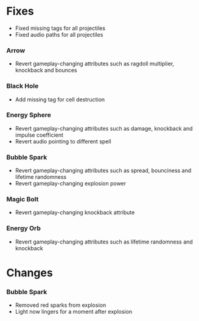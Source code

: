 # Fixes
- Fixed missing tags for all projectiles
- Fixed audio paths for all projectiles

### Arrow
- Revert gameplay-changing attributes such as ragdoll multiplier, knockback and bounces
### Black Hole
- Add missing tag for cell destruction 
### Energy Sphere
- Revert gameplay-changing attributes such as damage, knockback and impulse coefficient
- Revert audio pointing to different spell
### Bubble Spark
- Revert gameplay-changing attributes such as spread, bounciness and lifetime randomness
- Revert gameplay-changing explosion power
### Magic Bolt
- Revert gameplay-changing knockback attribute
### Energy Orb
- Revert gameplay-changing attributes such as lifetime randomness and knockback


# Changes

### Bubble Spark
- Removed red sparks from explosion
- Light now lingers for a moment after explosion